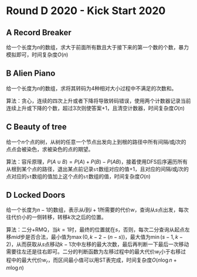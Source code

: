 # Round D 2020 - Kick Start 2020

## A Record Breaker

给一个长度为$n$的数组，求大于前面所有数且大于接下来的第一个数的个数，暴力模拟即可，时间复杂度$O(n)$

## B Alien Piano

给一个长度为$n$的数组，求将其转码为$4$种相对大小过程中不满足的次数和。

算法：贪心，连续的四次上升或者下降将导致转码错误，使用两个计数器记录当前连续上升或下降的个数，超过$3$次则使答案$+1$，且清空计数器，时间复杂度$O(n)$

## C Beauty of tree

给一个$n$个点的树，从树的任意一个节点出发向上到根的路径中所有间隔$i$或$j$次的点点会被染色，求被染色的点的期望。

算法：容斥原理，$P(A \cup B) = P(A) + P(B) - P(AB)$，接着使用$\text{DFS}$后序遍历所有从根到某个点的路径，退出某点前记录`st`数组对应的值$+1$，且对应的间隔$i$或$j$次的点对应的`st`数组的值加上这个点的`st`数组的值，时间复杂度$O(n)$

## D Locked Doors

给一个长度为$n - 1$的数组，表示从$i$到$i + 1$所需要的代价$w$，查询从$s$点出发，每次往代价小的一侧转移，转移$k$次之后的位置。

算法：二分+$\text{RMQ}$，当$k = 1$时，最终的位置就在$s$，否则，每次二分查询从起点左移$mid$步是否合法，最小值为$\max(0, k - 2 - (n - s))$，最大值为$\min(s - 1, k - 2)$，从而获取从$s$点移动$k - 1$次中左移的最大次数，最后再判断一下最后一次移动需要往左还是往右即可。二分的判断函数为左移过程中的最大代价$w_l$小于右移过程中的最大代价$w_r$，而区间最小值可以用$\text{ST}$表完成，时间复杂度$O(n \log n + m \log n)$
